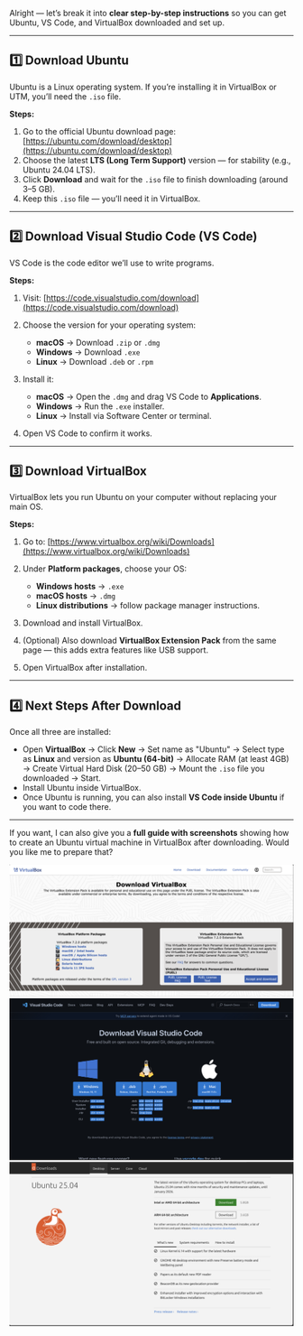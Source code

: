 Alright — let’s break it into **clear step-by-step instructions** so you can get Ubuntu, VS Code, and VirtualBox downloaded and set up.

---

## **1️⃣ Download Ubuntu**

Ubuntu is a Linux operating system. If you’re installing it in VirtualBox or UTM, you’ll need the `.iso` file.

**Steps:**

1. Go to the official Ubuntu download page: [https://ubuntu.com/download/desktop](https://ubuntu.com/download/desktop)
2. Choose the latest **LTS (Long Term Support)** version — for stability (e.g., Ubuntu 24.04 LTS).
3. Click **Download** and wait for the `.iso` file to finish downloading (around 3–5 GB).
4. Keep this `.iso` file — you’ll need it in VirtualBox.

---

## **2️⃣ Download Visual Studio Code (VS Code)**

VS Code is the code editor we’ll use to write programs.

**Steps:**

1. Visit: [https://code.visualstudio.com/download](https://code.visualstudio.com/download)
2. Choose the version for your operating system:

   * **macOS** → Download `.zip` or `.dmg`
   * **Windows** → Download `.exe`
   * **Linux** → Download `.deb` or `.rpm`
3. Install it:

   * **macOS** → Open the `.dmg` and drag VS Code to **Applications**.
   * **Windows** → Run the `.exe` installer.
   * **Linux** → Install via Software Center or terminal.
4. Open VS Code to confirm it works.

---

## **3️⃣ Download VirtualBox**

VirtualBox lets you run Ubuntu on your computer without replacing your main OS.

**Steps:**

1. Go to: [https://www.virtualbox.org/wiki/Downloads](https://www.virtualbox.org/wiki/Downloads)
2. Under **Platform packages**, choose your OS:

   * **Windows hosts** → `.exe`
   * **macOS hosts** → `.dmg`
   * **Linux distributions** → follow package manager instructions.
3. Download and install VirtualBox.
4. (Optional) Also download **VirtualBox Extension Pack** from the same page — this adds extra features like USB support.
5. Open VirtualBox after installation.

---

## **4️⃣ Next Steps After Download**

Once all three are installed:

* Open **VirtualBox** → Click **New** → Set name as "Ubuntu" → Select type as **Linux** and version as **Ubuntu (64-bit)** → Allocate RAM (at least 4GB) → Create Virtual Hard Disk (20–50 GB) → Mount the `.iso` file you downloaded → Start.
* Install Ubuntu inside VirtualBox.
* Once Ubuntu is running, you can also install **VS Code inside Ubuntu** if you want to code there.

---

If you want, I can also give you a **full guide with screenshots** showing how to create an Ubuntu virtual machine in VirtualBox after downloading. Would you like me to prepare that?

![alt text](images/image-1.png)
![alt text](images/image-2.png)
![alt text](images/image.png)
